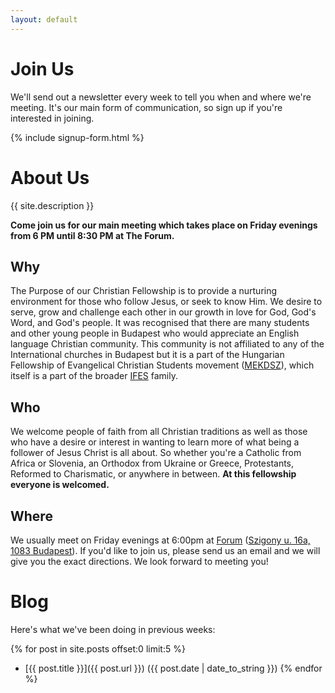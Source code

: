 ```yaml
---
layout: default
---
```


Join Us
=======

We'll send out a newsletter every week to tell you when and where we're
meeting.  It's our main form of communication, so sign up if you're
interested in joining.

{% include signup-form.html %}


About Us
========

{{ site.description }}

**Come join us for our main meeting which takes place on Friday evenings
from 6 PM until 8:30 PM at <span title="Szigony u. 16a, 1083 Budapest">
The Forum</span>.**

Why
---
The Purpose of our Christian Fellowship is to provide a nurturing
environment for those who follow Jesus, or seek to know Him.  We desire
to serve, grow and challenge each other in our growth in love for God,
God's Word, and God's people.  It was recognised that there are many
students and other young people in Budapest who would appreciate an
English language Christian community.  This community is not affiliated
to any of the International churches in Budapest but it is a part of the
Hungarian Fellowship of Evangelical Christian Students movement
([MEKDSZ](http://mekdsz.hu)), which itself is a part of the broader
[IFES](http://www.ifesworld.org) family.

Who
---
We welcome people of faith from all Christian traditions as well as
those who have a desire or interest in wanting to learn more of what
being a follower of Jesus Christ is all about.  So whether you're a
Catholic from Africa or Slovenia, an Orthodox from Ukraine or Greece,
Protestants, Reformed to Charismatic, or anywhere in between.
**At this fellowship everyone is welcomed.**

Where
-----
We usually meet on Friday evenings at 6:00pm at
[Forum](https://www.facebook.com/theForumBudapest)
([Szigony u. 16a, 1083 Budapest](https://goo.gl/maps/PJnoKsb26z92)).
If you'd like to join us, please send us an email and we will give you
the exact directions.  We look forward to meeting you!

Blog
====

Here's what we've been doing in previous weeks:

{% for post in site.posts offset:0 limit:5 %}
 * [{{ post.title }}]({{ post.url }}) ({{ post.date | date_to_string }})
{% endfor %}
